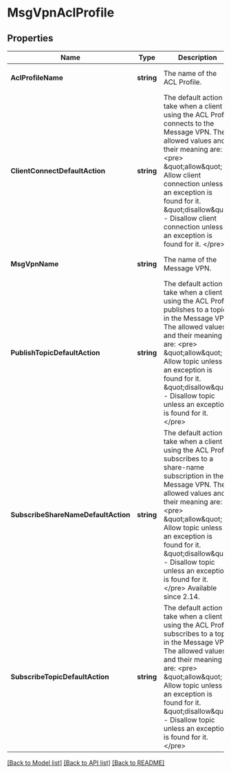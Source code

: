 # MsgVpnAclProfile

## Properties
Name | Type | Description | Notes
------------ | ------------- | ------------- | -------------
**AclProfileName** | **string** | The name of the ACL Profile. | [optional] [default to null]
**ClientConnectDefaultAction** | **string** | The default action to take when a client using the ACL Profile connects to the Message VPN. The allowed values and their meaning are:  &lt;pre&gt; \&quot;allow\&quot; - Allow client connection unless an exception is found for it. \&quot;disallow\&quot; - Disallow client connection unless an exception is found for it. &lt;/pre&gt;  | [optional] [default to null]
**MsgVpnName** | **string** | The name of the Message VPN. | [optional] [default to null]
**PublishTopicDefaultAction** | **string** | The default action to take when a client using the ACL Profile publishes to a topic in the Message VPN. The allowed values and their meaning are:  &lt;pre&gt; \&quot;allow\&quot; - Allow topic unless an exception is found for it. \&quot;disallow\&quot; - Disallow topic unless an exception is found for it. &lt;/pre&gt;  | [optional] [default to null]
**SubscribeShareNameDefaultAction** | **string** | The default action to take when a client using the ACL Profile subscribes to a share-name subscription in the Message VPN. The allowed values and their meaning are:  &lt;pre&gt; \&quot;allow\&quot; - Allow topic unless an exception is found for it. \&quot;disallow\&quot; - Disallow topic unless an exception is found for it. &lt;/pre&gt;  Available since 2.14. | [optional] [default to null]
**SubscribeTopicDefaultAction** | **string** | The default action to take when a client using the ACL Profile subscribes to a topic in the Message VPN. The allowed values and their meaning are:  &lt;pre&gt; \&quot;allow\&quot; - Allow topic unless an exception is found for it. \&quot;disallow\&quot; - Disallow topic unless an exception is found for it. &lt;/pre&gt;  | [optional] [default to null]

[[Back to Model list]](../README.md#documentation-for-models) [[Back to API list]](../README.md#documentation-for-api-endpoints) [[Back to README]](../README.md)

